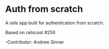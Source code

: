 Auth from scratch
===================

A rails app built for authentication from scratch.

Based on railscast #250

-Contributor: Andrew Sinner
